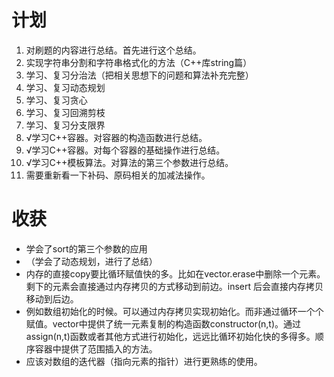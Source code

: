 # 计划
1. 对刷题的内容进行总结。首先进行这个总结。
2. 实现字符串分割和字符串格式化的方法（C++库string篇）
3. 学习、复习分治法（把相关思想下的问题和算法补充完整）
4. 学习、复习动态规划
5. 学习、复习贪心
6. 学习、复习回溯剪枝
7. 学习、复习分支限界
8. √学习C++容器。对容器的构造函数进行总结。
9. √学习C++容器。对每个容器的基础操作进行总结。
10. √学习C++模板算法。对算法的第三个参数进行总结。
11. 需要重新看一下补码、原码相关的加减法操作。


# 收获

* 学会了sort的第三个参数的应用
* （学会了动态规划，进行了总结）
* 内存的直接copy要比循环赋值快的多。比如在vector.erase中删除一个元素。剩下的元素会直接通过内存拷贝的方式移动到前边。insert 后会直接内存拷贝移动到后边。
* 例如数组初始化的时候。可以通过内存拷贝实现初始化。而非通过循环一个个赋值。vector中提供了统一元素复制的构造函数constructor(n,t)。通过assign(n,t)函数或者其他方式进行初始化，远远比循环初始化快的多得多。顺序容器中提供了范围插入的方法。
* 应该对数组的迭代器（指向元素的指针）进行更熟练的使用。